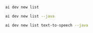 ``` bash title="List all samples"
ai dev new list
```

``` bash title="List only Java samples"
ai dev new list --java
```

``` bash title="Filter the list by name"
ai dev new list text-to-speech --java
```
